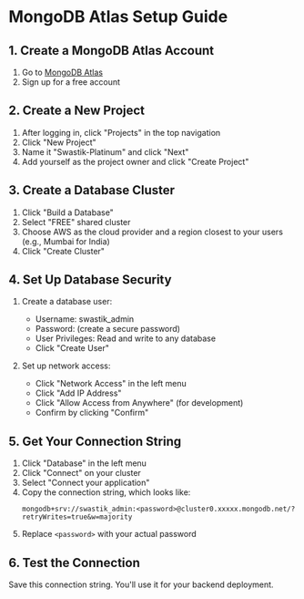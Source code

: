 # MongoDB Atlas Setup Guide

## 1. Create a MongoDB Atlas Account

1. Go to [MongoDB Atlas](https://www.mongodb.com/cloud/atlas/register)
2. Sign up for a free account

## 2. Create a New Project

1. After logging in, click "Projects" in the top navigation
2. Click "New Project"
3. Name it "Swastik-Platinum" and click "Next"
4. Add yourself as the project owner and click "Create Project"

## 3. Create a Database Cluster

1. Click "Build a Database"
2. Select "FREE" shared cluster
3. Choose AWS as the cloud provider and a region closest to your users (e.g., Mumbai for India)
4. Click "Create Cluster"

## 4. Set Up Database Security

1. Create a database user:
   - Username: swastik_admin
   - Password: (create a secure password)
   - User Privileges: Read and write to any database
   - Click "Create User"

2. Set up network access:
   - Click "Network Access" in the left menu
   - Click "Add IP Address"
   - Click "Allow Access from Anywhere" (for development)
   - Confirm by clicking "Confirm"

## 5. Get Your Connection String

1. Click "Database" in the left menu
2. Click "Connect" on your cluster
3. Select "Connect your application"
4. Copy the connection string, which looks like:
   ```
   mongodb+srv://swastik_admin:<password>@cluster0.xxxxx.mongodb.net/?retryWrites=true&w=majority
   ```
5. Replace `<password>` with your actual password

## 6. Test the Connection

Save this connection string. You'll use it for your backend deployment.